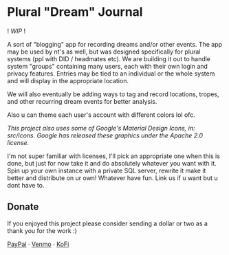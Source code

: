 Plural "Dream" Journal
========

! _WIP_ !

A sort of "blogging" app for recording dreams and/or other events. The app may be used by nt's as well, but was designed specifically for plural systems (ppl with DID / headmates etc). We are building it out to handle system "groups" containing many users, each with their own login and privacy features. Entries may be tied to an individual or the whole system and will display in the appropriate location. 

We will also eventually be adding ways to tag and record locations, tropes, and other recurring dream events for better analysis.

Also u can theme each user's account with different colors lol ofc.

_This project also uses some of Google's Material Design Icons, in: src/icons. Google has released these graphics under the Apache 2.0 license._

I'm not super familiar with licenses, I'll pick an appropriate one when this is done, but just for now take it and do absolutely whatever you want with it. Spin up your own instance with a private SQL server, rewrite it make it better and distribute on ur own! Whatever have fun. Link us if u want but u dont have to.

Donate
------

If you enjoyed this project please consider sending a dollar or two as a thank you for the work :)

[PayPal](https://paypal.me/sammurphey) · [Venmo](https://venmo.com/sammurphey) · [KoFi](https://kofi.com/sammurphey)
